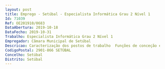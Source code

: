 ```yaml
--- 
layout: post
title: Emprego - Setúbal - Especialista Informática Grau 2 Nível 1
Id: 71039
Ref: OE201910/0683
DataAbertura: 2019-10-18
DataFecho: 2019-10-31
Trabalho: Especialista Informática Grau 2 Nível 1
Empregador: Câmara Municipal de Setúbal
Descricao: Caracterização dos postos de trabalho  Funções de conceção e aplicação nas áreas de gestão e arquitetura de sistemas de informação, infraestruturas tecnológicas e engenharia de software, assegurando a sua gestão e continuada adequação aos objetivos da organização. Estudo do impacto dos sistemas e das tecnologias de informação na organização do trabalho e no sistema organizacional, propondo medidas adequadas para a introdução de inovações na organização e funcionamento dos serviços, assim como para a formação dos utilizadores de informática de acordo com os artigos 2.º e 3.º da Portaria n.º 358 2002, de 3 de abril.
CodigoPostal: 2901-866 SETÚBAL
Concelho: Setúbal
Distrito: Setúbal
--- 
```

